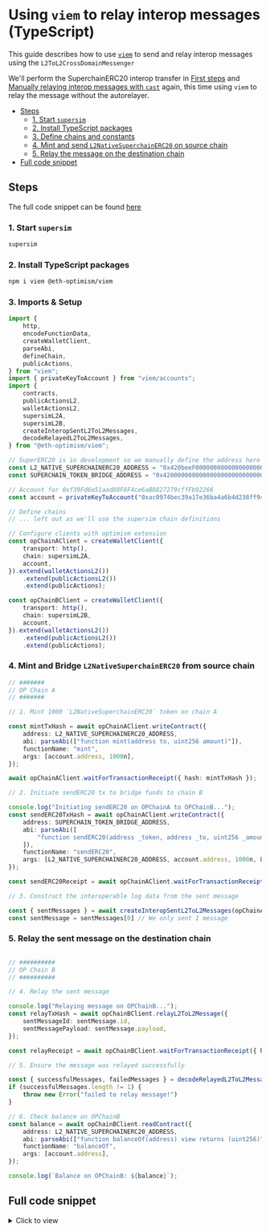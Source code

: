 <!-- omit in toc -->
# Using `viem` to relay interop messages (TypeScript)

This guide describes how to use [`viem`](https://viem.sh/) to send and relay interop messages using the `L2ToL2CrossDomainMessenger`

We'll perform the SuperchainERC20 interop transfer in [First steps](../../getting-started/first-steps.md#send-an-interoperable-superchainerc20-token-from-chain-901-to-902-l2-to-l2-message-passing) and [Manually relaying interop messages with `cast`](./manually-relaying-interop-messages-cast.md) again, this time using `viem` to relay the message without the autorelayer.

- [Steps](#steps)
  - [1. Start `supersim`](#1-start-supersim)
  - [2. Install TypeScript packages](#2-install-typescript-packages)
  - [3. Define chains and constants](#3-define-chains-and-constants)
  - [4. Mint and send `L2NativeSuperchainERC20` on source chain](#4-mint-and-send-l2nativesuperchainerc20-on-source-chain)
  - [5. Relay the message on the destination chain](#5-relay-the-message-on-the-destination-chain)
- [Full code snippet](#full-code-snippet)


## Steps

The full code snippet can be found [here](#full-code-snippet)

### 1. Start `supersim`

```sh
supersim
```

### 2. Install TypeScript packages
```sh
npm i viem @eth-optimism/viem
```

### 3. Imports & Setup
```ts
import {
	http,
	encodeFunctionData,
	createWalletClient,
	parseAbi,
	defineChain,
	publicActions,
} from "viem";
import { privateKeyToAccount } from "viem/accounts";
import {
    contracts,
	publicActionsL2,
	walletActionsL2,
    supersimL2A,
    supersimL2B,
    createInteropSentL2ToL2Messages,
    decodeRelayedL2ToL2Messages,
} from "@eth-optimism/viem";

// SuperERC20 is in development so we manually define the address here
const L2_NATIVE_SUPERCHAINERC20_ADDRESS = "0x420beeF000000000000000000000000000000001";
const SUPERCHAIN_TOKEN_BRIDGE_ADDRESS = "0x4200000000000000000000000000000000000028";

// Account for 0xf39Fd6e51aad88F6F4ce6aB8827279cffFb92266
const account = privateKeyToAccount("0xac0974bec39a17e36ba4a6b4d238ff944bacb478cbed5efcae784d7bf4f2ff80");

// Define chains
// ... left out as we'll use the supersim chain definitions

// Configure clients with optimism extension
const opChainAClient = createWalletClient({
	transport: http(),
	chain: supersimL2A,
	account,
}).extend(walletActionsL2())
	.extend(publicActionsL2())
	.extend(publicActions);

const opChainBClient = createWalletClient({
	transport: http(),
	chain: supersimL2B,
	account,
}).extend(walletActionsL2())
	.extend(publicActionsL2())
	.extend(publicActions);
```

### 4. Mint and Bridge `L2NativeSuperchainERC20` from source chain
```ts
// #######
// OP Chain A
// #######

// 1. Mint 1000 `L2NativeSuperchainERC20` token on chain A

const mintTxHash = await opChainAClient.writeContract({
	address: L2_NATIVE_SUPERCHAINERC20_ADDRESS,
	abi: parseAbi(["function mint(address to, uint256 amount)"]),
	functionName: "mint",
	args: [account.address, 1000n],
});

await opChainAClient.waitForTransactionReceipt({ hash: mintTxHash });

// 2. Initiate sendERC20 tx to bridge funds to chain B

console.log("Initiating sendERC20 on OPChainA to OPChainB...");
const sendERC20TxHash = await opChainAClient.writeContract({
	address: SUPERCHAIN_TOKEN_BRIDGE_ADDRESS,
	abi: parseAbi([
		"function sendERC20(address _token, address _to, uint256 _amount, uint256 _chainId)",
	]),
	functionName: "sendERC20",
	args: [L2_NATIVE_SUPERCHAINERC20_ADDRESS, account.address, 1000n, BigInt(supersimL2B.id)],
});

const sendERC20Receipt = await opChainAClient.waitForTransactionReceipt({ hash: sendERC20TxHash });

// 3. Construct the interoperable log data from the sent message

const { sentMessages } = await createInteropSentL2ToL2Messages(opChainAClient, { receipt: sendERC20Receipt })
const sentMessage = sentMessages[0] // We only sent 1 message
```

### 5. Relay the sent message on the destination chain
```ts

// ##########
// OP Chain B
// ##########

// 4. Relay the sent message

console.log("Relaying message on OPChainB...");
const relayTxHash = await opChainBClient.relayL2ToL2Message({
    sentMessageId: sentMessage.id,
    sentMessagePayload: sentMessage.payload,
});

const relayReceipt = await opChainBClient.waitForTransactionReceipt({ hash: relayTxHash });

// 5. Ensure the message was relayed successfully

const { successfulMessages, failedMessages } = decodeRelayedL2ToL2Messages({ receipt: relayReceipt });
if (successfulMessages.length != 1) {
    throw new Error("failed to relay message!")
}

// 6. Check balance on OPChainB
const balance = await opChainBClient.readContract({
	address: L2_NATIVE_SUPERCHAINERC20_ADDRESS,
	abi: parseAbi(["function balanceOf(address) view returns (uint256)"]),
	functionName: "balanceOf",
	args: [account.address],
});

console.log(`Balance on OPChainB: ${balance}`);
```


## Full code snippet

<details>
  <summary>Click to view</summary>

```ts
// Using viem to transfer L2NativeSuperchainERC20

import {
	http,
	encodeFunctionData,
	createWalletClient,
	parseAbi,
	defineChain,
	publicActions,
} from "viem";
import { privateKeyToAccount } from "viem/accounts";
import {
    contracts,
	publicActionsL2,
	walletActionsL2,
    supersimL2A,
    supersimL2B,
    createInteropSentL2ToL2Messages,
    decodeRelayedL2ToL2Messages,
} from "@eth-optimism/viem";

// SuperERC20 is in development so we manually define the address here
const L2_NATIVE_SUPERCHAINERC20_ADDRESS =
	"0x420beeF000000000000000000000000000000001";

// account for 0xf39Fd6e51aad88F6F4ce6aB8827279cffFb92266
const account = privateKeyToAccount("0xac0974bec39a17e36ba4a6b4d238ff944bacb478cbed5efcae784d7bf4f2ff80");

// Define chains
// ... left out as we'll use the supersim chain definitions

// Configure op clients
const opChainAClient = createWalletClient({
	transport: http(),
	chain: supersimL2A,
	account,
}).extend(walletActionsL2())
	.extend(publicActionsL2())
	.extend(publicActions);

const opChainBClient = createWalletClient({
	transport: http(),
	chain: supersimL2B,
	account,
}).extend(walletActionsL2())
	.extend(publicActionsL2())
	.extend(publicActions);

// #######
// OP Chain A
// #######

// 1. Mint 1000 `L2NativeSuperchainERC20` token

const mintTxHash = await opChainAClient.writeContract({
	address: L2_NATIVE_SUPERCHAINERC20_ADDRESS,
	abi: parseAbi(["function mint(address to, uint256 amount)"]),
	functionName: "mint",
	args: [account.address, 1000n],
});

await opChainAClient.waitForTransactionReceipt({ hash: mintTxHash });

// 2. Initiate sendERC20 tx to bridge funds to chain B

console.log("Initiating sendERC20 on OPChainA...");
const sendERC20TxHash = await opChainAClient.writeContract({
	address: SUPERCHAIN_TOKEN_BRIDGE_ADDRESS,
	abi: parseAbi([
		"function sendERC20(address _token, address _to, uint256 _amount, uint256 _chainId)",
	]),
	functionName: "sendERC20",
	args: [L2_NATIVE_SUPERCHAINERC20_ADDRESS, account.address, 1000n, BigInt(supersimL2B.id)],
});

const sendERC20Receipt = await opChainAClient.waitForTransactionReceipt({ hash: sendERC20TxHash });

// 3. Construct the interoperable log data from the sent message

const { sentMessages } = await createInteropSentL2ToL2Messages(opChainAClient, { receipt: sendERC20Receipt })
const sentMessage = sentMessages[0] // We only sent 1 message

// ##########
// OP Chain B
// ##########

// 4. Relay the sent message

console.log("Relaying message on OPChainB...");
const relayTxHash = await opChainBClient.relayL2ToL2Message({
    sentMessageId: sentMessage.id,
    sentMessagePayload: sentMessage.payload,
});

const relayReceipt = await opChainBClient.waitForTransactionReceipt({ hash: relayTxHash });

// 5. Ensure the message was relayed successfully

const { successfulMessages, failedMessages } = decodeRelayedL2ToL2Messages({ receipt: relayReceipt });
if (successfulMessages.length != 1) {
    throw new Error("failed to relay message!")
}

// 6. Check balance on OPChainB
const balance = await opChainBClient.readContract({
	address: L2_NATIVE_SUPERCHAINERC20_ADDRESS,
	abi: parseAbi(["function balanceOf(address) view returns (uint256)"]),
	functionName: "balanceOf",
	args: [account.address],
});

console.log(`Balance on OPChainB: ${balance}`);
```

